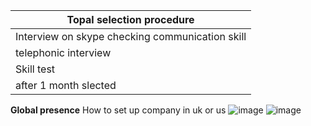 <table>
    <thead>
      <tr>
        <th>Topal selection procedure</th>
      </tr>
    </thead>
    <tbody>
        <tr>
            <td>Interview on skype checking communication skill</td>
        </tr>
        <tr>
            <td>telephonic interview</td>
        </tr>
          <tr>
            <td>Skill test</td>
        </tr>
        <tr>
            <td>after 1 month slected</td>
        </tr>
    </tbody>
  </table>
  
**Global presence**
How to set up company in uk or us
![image](https://github.com/princit/FreeLancing/assets/29123911/939bc9f5-10ea-40b2-94be-d3a8c285f3d0)
![image](https://github.com/princit/FreeLancing/assets/29123911/f04f04bb-2953-408d-a7d2-af65aacd66ab)
